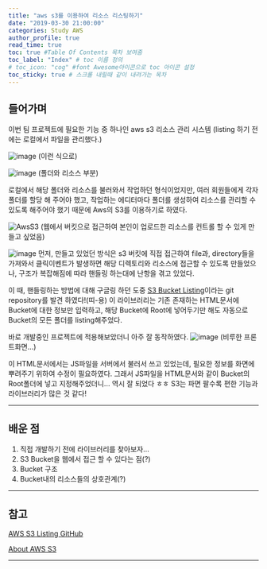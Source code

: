 ```yaml
---
title: "aws s3를 이용하여 리소스 리스팅하기"
date: "2019-03-30 21:00:00"
categories: Study AWS
author_profile: true
read_time: true
toc: true #Table Of Contents 목차 보여줌
toc_label: "Index" # toc 이름 정의
# toc_icon: "cog" #font Awesome아이콘으로 toc 아이콘 설정
toc_sticky: true # 스크롤 내릴때 같이 내려가는 목차
---
```


## 들어가며

이번 팀 프로젝트에 필요한 기능 중 하나인 aws s3 리소스 관리 시스템
(listing 하기 전에는 로컬에서 파일을 관리했다.)

![image](https://user-images.githubusercontent.com/33077726/56078958-b03cfb00-5e28-11e9-94c2-9c8939a6f169.png)
(이런 식으로)

![image](https://user-images.githubusercontent.com/33077726/56078962-b3d08200-5e28-11e9-8a85-827db0c20518.png)
(폴더와 리소스 부분)

로컬에서 해당 폴더와 리소스를 불러와서 작업하던 형식이었지만, 여러 회원들에게 각자 폴더를 할당 해 주어야 했고,
작업하는 에디터마다 폴더를 생성하여 리소스를 관리할 수 있도록 해주어야 했기 때문에 Aws의 S3를 이용하기로 하였다.

![AwsS3](https://user-images.githubusercontent.com/33077726/55275614-fcb61000-532b-11e9-9063-dd32c1731af4.png)
(웹에서 버킷으로 접근하여 본인이 업로드한 리소스를 컨트롤 할 수 있게 만들고 싶었음)

![image](https://user-images.githubusercontent.com/33077726/55275652-75b56780-532c-11e9-964d-12937be29938.png)
먼저, 만들고 있었던 방식은 s3 버킷에 직접 접근하여 file과, directory들을 가져와서
클릭이벤트가 발생하면 해당 디렉토리와 리소스에 접근할 수 있도록 만들었으나, 구조가 복잡해짐에 따라
핸들링 하는대에 난항을 겪고 있었다.

이 때, 핸들링하는 방법에 대해 구글링 하던 도중 [S3 Bucket Listing](https://github.com/rufuspollock/s3-bucket-listing)이라는 git repository를 발견 하였다!(띠-용)
이 라이브러리는 기존 존재하는 HTML문서에 Bucket에 대한 정보만 입력하고, 해당 Bucket에 Root에 넣어두기만 해도
자동으로 Bucket의 모든 폴더를 listing해주었다.

바로 개발중인 프로젝트에 적용해보았더니 아주 잘 동작하였다.
![image](https://user-images.githubusercontent.com/33077726/55275719-7e5a6d80-532d-11e9-88e5-0d44b60113e4.png)
(비루한 프론트화면...)

이 HTML문서에서는 JS파일을 서버에서 불러서 쓰고 있었는데, 필요한 정보를 화면에 뿌려주기 위하여 수정이 필요하였다.
그래서 JS파일을 HTML문서와 같이 Bucket의 Root폴더에 넣고 지정해주었더니... 역시 잘 되었다 ㅎㅎ
S3는 파면 팔수록 편한 기능과 라이브러리가 많은 것 같다!

---

## 배운 점

1. 직접 개발하기 전에 라이브러리를 찾아보자...
2. S3 Bucket을 웹에서 접근 할 수 있다는 점(?)
3. Bucket 구조
4. Bucket내의 리소스들의 상호관계(?)

---

## 참고

[AWS S3 Listing GitHub](https://github.com/rufuspollock/s3-bucket-listing)

[About AWS S3](https://aws.amazon.com/ko/s3/)

---
